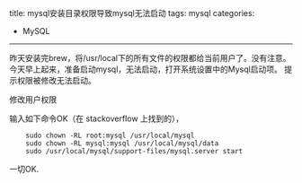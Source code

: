 title: mysql安装目录权限导致mysql无法启动
tags: mysql
categories: 
- MySQL
---
昨天安装完brew，将/usr/local下的所有文件的权限都给当前用户了。没有注意。
今天早上起来，准备启动mysql，无法启动，打开系统设置中的Mysql启动项。
提示权限被修改无法启动。

修改用户权限

输入如下命令OK（在 stackoverflow 上找到的），

		sudo chown -RL root:mysql /usr/local/mysql
		sudo chown -RL mysql:mysql /usr/local/mysql/data
		sudo /usr/local/mysql/support-files/mysql.server start
一切OK.
